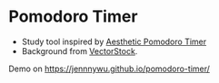 # Pomodoro Timer

- Study tool inspired by [Aesthetic Pomodoro Timer]([https://imissmycafe.com/](https://studywithme.io/aesthetic-pomodoro-timer/))
- Background from [VectorStock](https://www.vectorstock.com/royalty-free-vector/empty-cafe-or-bar-interior-sketch-vector-22938997).

Demo on https://jennnywu.github.io/pomodoro-timer/
